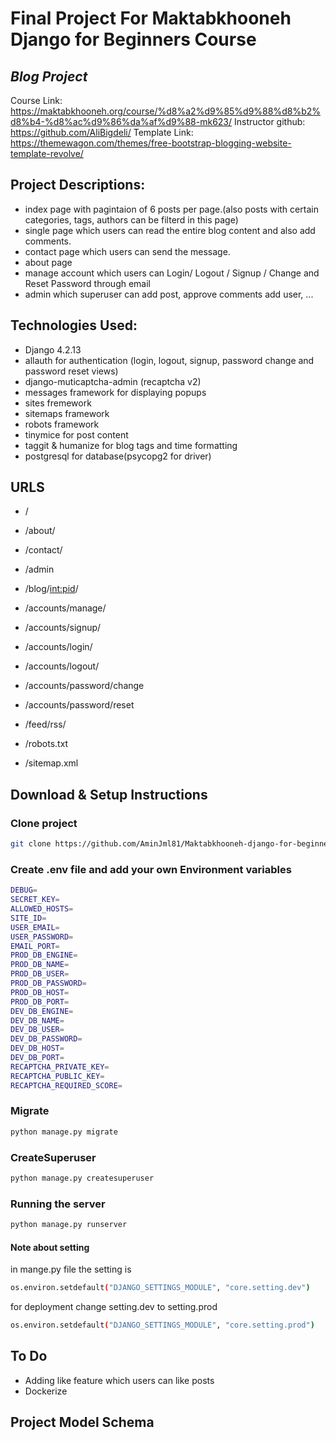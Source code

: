 # Final Project For Maktabkhooneh Django for Beginners Course
## _Blog Project_


Course Link: https://maktabkhooneh.org/course/%d8%a2%d9%85%d9%88%d8%b2%d8%b4-%d8%ac%d9%86%da%af%d9%88-mk623/
Instructor github: https://github.com/AliBigdeli/
Template Link: https://themewagon.com/themes/free-bootstrap-blogging-website-template-revolve/

## Project Descriptions:
- index page with pagintaion of 6 posts per page.(also posts with certain categories, tags, authors can be filterd in this page)
- single page which users can read the entire blog content and also add comments.
- contact page which users can send the message.
- about page
- manage account which users can Login/ Logout / Signup / Change and Reset Password through email
- admin which superuser can add post, approve comments add user, ...


## Technologies Used:
- Django 4.2.13
- allauth for authentication (login, logout, signup, password change and password reset views)
- django-muticaptcha-admin (recaptcha v2)
- messages framework for displaying popups
- sites fremework
- sitemaps framework
- robots framework
- tinymice for post content
- taggit & humanize for blog tags and time formatting
- postgresql for database(psycopg2 for driver)


## URLS
- /	
- /about/
- /contact/	
- /admin
- /blog/<int:pid>/

- /accounts/manage/
- /accounts/signup/
- /accounts/login/	
- /accounts/logout/	
- /accounts/password/change
- /accounts/password/reset	
	
- /feed/rss/
- /robots.txt
- /sitemap.xml


## Download & Setup Instructions

### Clone project

```sh
git clone https://github.com/AminJml81/Maktabkhooneh-django-for-beginners-course-final-project.git
```

### Create .env file and add your own Environment variables
```sh
DEBUG=
SECRET_KEY=
ALLOWED_HOSTS=
SITE_ID=
USER_EMAIL=
USER_PASSWORD=
EMAIL_PORT=
PROD_DB_ENGINE=
PROD_DB_NAME= 
PROD_DB_USER=
PROD_DB_PASSWORD=
PROD_DB_HOST= 
PROD_DB_PORT=
DEV_DB_ENGINE=
DEV_DB_NAME= 
DEV_DB_USER=
DEV_DB_PASSWORD=
DEV_DB_HOST= 
DEV_DB_PORT=
RECAPTCHA_PRIVATE_KEY=
RECAPTCHA_PUBLIC_KEY=
RECAPTCHA_REQUIRED_SCORE=
```

### Migrate

```sh
python manage.py migrate
```

### CreateSuperuser

```sh
python manage.py createsuperuser
```

### Running the server
```sh
python manage.py runserver
```

#### Note about setting 
in mange.py file the setting is
```sh
os.environ.setdefault("DJANGO_SETTINGS_MODULE", "core.setting.dev")
```
for deployment change setting.dev to setting.prod
```sh
os.environ.setdefault("DJANGO_SETTINGS_MODULE", "core.setting.prod")
```


## To Do
- Adding like feature which users can like posts
- Dockerize


## Project Model Schema
